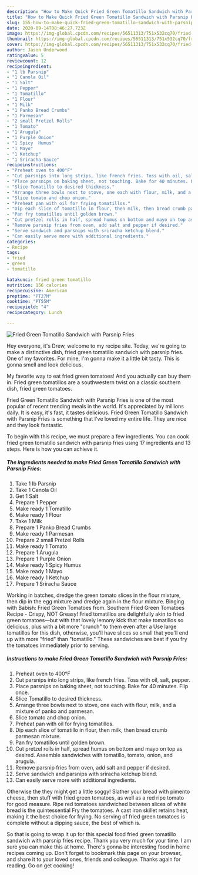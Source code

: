 ```yaml
---
description: "How to Make Quick Fried Green Tomatillo Sandwich with Parsnip Fries"
title: "How to Make Quick Fried Green Tomatillo Sandwich with Parsnip Fries"
slug: 155-how-to-make-quick-fried-green-tomatillo-sandwich-with-parsnip-fries
date: 2020-09-14T08:46:27.723Z
image: https://img-global.cpcdn.com/recipes/56511313/751x532cq70/fried-green-tomatillo-sandwich-with-parsnip-fries-recipe-main-photo.jpg
thumbnail: https://img-global.cpcdn.com/recipes/56511313/751x532cq70/fried-green-tomatillo-sandwich-with-parsnip-fries-recipe-main-photo.jpg
cover: https://img-global.cpcdn.com/recipes/56511313/751x532cq70/fried-green-tomatillo-sandwich-with-parsnip-fries-recipe-main-photo.jpg
author: Jason Underwood
ratingvalue: 5
reviewcount: 12
recipeingredient:
- "1 lb Parsnip"
- "1 Canola Oil"
- "1 Salt"
- "1 Pepper"
- "1 Tomatillo"
- "1 Flour"
- "1 Milk"
- "1 Panko Bread Crumbs"
- "1 Parmesan"
- "2 small Pretzel Rolls"
- "1 Tomato"
- "1 Arugula"
- "1 Purple Onion"
- "1 Spicy  Humus"
- "1 Mayo"
- "1 Ketchup"
- "1 Sriracha Sauce"
recipeinstructions:
- "Preheat oven to 400°F"
- "Cut parsnips into long strips, like french fries. Toss with oil, salt, pepper."
- "Place parsnips on baking sheet, not touching. Bake for 40 minutes. Flip once."
- "Slice Tomatillo to desired thickness."
- "Arrange three bowls next to stove, one each with flour, milk, and a mixture of panko and parmesan."
- "Slice tomato and chop onion."
- "Preheat pan with oil for frying tomatillos."
- "Dip each slice of tomatillo in flour, then milk, then bread crumb parmesan mixture."
- "Pan fry tomatillos until golden brown."
- "Cut pretzel rolls in half, spread humus on bottom and mayo on top as desired. Assemble sandwiches with tomatillo, tomato, onion, and arugula."
- "Remove parsnip fries from oven, add salt and pepper if desired."
- "Serve sandwich and parsnips with sriracha ketchup blend."
- "Can easily serve more with additional ingredients."
categories:
- Recipe
tags:
- fried
- green
- tomatillo

katakunci: fried green tomatillo 
nutrition: 156 calories
recipecuisine: American
preptime: "PT27M"
cooktime: "PT55M"
recipeyield: "4"
recipecategory: Lunch

---
```



![Fried Green Tomatillo Sandwich with Parsnip Fries](https://img-global.cpcdn.com/recipes/56511313/751x532cq70/fried-green-tomatillo-sandwich-with-parsnip-fries-recipe-main-photo.jpg)

Hey everyone, it's Drew, welcome to my recipe site. Today, we're going to make a distinctive dish, fried green tomatillo sandwich with parsnip fries. One of my favorites. For mine, I'm gonna make it a little bit tasty. This is gonna smell and look delicious.

My favorite way to eat fried green tomatoes! And you actually can buy them in. Fried green tomatillos are a southwestern twist on a classic southern dish, fried green tomatoes.

Fried Green Tomatillo Sandwich with Parsnip Fries is one of the most popular of recent trending meals in the world. It's appreciated by millions daily. It is easy, it's fast, it tastes delicious. Fried Green Tomatillo Sandwich with Parsnip Fries is something that I've loved my entire life. They are nice and they look fantastic.


To begin with this recipe, we must prepare a few ingredients. You can cook fried green tomatillo sandwich with parsnip fries using 17 ingredients and 13 steps. Here is how you can achieve it.

<!--inarticleads1-->

##### The ingredients needed to make Fried Green Tomatillo Sandwich with Parsnip Fries:

1. Take 1 lb Parsnip
1. Take 1 Canola Oil
1. Get 1 Salt
1. Prepare 1 Pepper
1. Make ready 1 Tomatillo
1. Make ready 1 Flour
1. Take 1 Milk
1. Prepare 1 Panko Bread Crumbs
1. Make ready 1 Parmesan
1. Prepare 2 small Pretzel Rolls
1. Make ready 1 Tomato
1. Prepare 1 Arugula
1. Prepare 1 Purple Onion
1. Make ready 1 Spicy  Humus
1. Make ready 1 Mayo
1. Make ready 1 Ketchup
1. Prepare 1 Sriracha Sauce


Working in batches, dredge the green tomato slices in the flour mixture, then dip in the egg mixture and dredge again in the flour mixture. Binging with Babish: Fried Green Tomatoes from. Southern Fried Green Tomatoes Recipe - Crispy, NOT Greasy! Fried tomatillos are delightfully akin to fried green tomatoes—but with that lovely lemony kick that make tomatillos so delicious, plus with a bit more &#34;crunch&#34; to them even after a Use large tomatillos for this dish, otherwise, you&#39;ll have slices so small that you&#39;ll end up with more &#34;fried&#34; than &#34;tomatillo.&#34; These sandwiches are best if you fry the tomatoes immediately prior to serving. 

<!--inarticleads2-->

##### Instructions to make Fried Green Tomatillo Sandwich with Parsnip Fries:

1. Preheat oven to 400°F
1. Cut parsnips into long strips, like french fries. Toss with oil, salt, pepper.
1. Place parsnips on baking sheet, not touching. Bake for 40 minutes. Flip once.
1. Slice Tomatillo to desired thickness.
1. Arrange three bowls next to stove, one each with flour, milk, and a mixture of panko and parmesan.
1. Slice tomato and chop onion.
1. Preheat pan with oil for frying tomatillos.
1. Dip each slice of tomatillo in flour, then milk, then bread crumb parmesan mixture.
1. Pan fry tomatillos until golden brown.
1. Cut pretzel rolls in half, spread humus on bottom and mayo on top as desired. Assemble sandwiches with tomatillo, tomato, onion, and arugula.
1. Remove parsnip fries from oven, add salt and pepper if desired.
1. Serve sandwich and parsnips with sriracha ketchup blend.
1. Can easily serve more with additional ingredients.


Otherwise the they might get a little soggy! Slather your bread with pimento cheese, then stuff with fried green tomatoes, as well as a red ripe tomato for good measure. Ripe red tomatoes sandwiched between slices of white bread is the quintessential Fry the tomatoes. A cast iron skillet retains heat, making it the best choice for frying. No serving of fried green tomatoes is complete without a dipping sauce, the best of which is. 

So that is going to wrap it up for this special food fried green tomatillo sandwich with parsnip fries recipe. Thank you very much for your time. I am sure you can make this at home. There's gonna be interesting food in home recipes coming up. Don't forget to bookmark this page on your browser, and share it to your loved ones, friends and colleague. Thanks again for reading. Go on get cooking!
